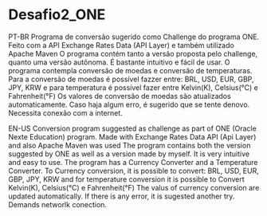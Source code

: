 # Desafio2_ONE

PT-BR
Programa de conversão sugerido como Challenge do programa ONE.
Feito com a API Exchange Rates Data (API Layer) e também utilizado Apache Maven
O programa contém tanto a versão proposta pelo challenge, quanto uma versão autônoma.
É bastante intuitivo e fácil de usar. 
O programa contempla conversão de moedas e conversão de temperaturas.
Para a conversão de moedas é possível fazzer entre: BRL, USD, EUR, GBP, JPY, KRW e para temperatura é possível fazer entre Kelvin(K), Celsius(°C) e Fahrenheit(°F)
Os valores de conversão de moedas são atualizados automaticamente. Caso haja algum erro, é sugerido que se tente denovo. Necessita conexão com a internet.

EN-US
Conversion program suggested as challenge as part of ONE (Oracle Nexte Education) program.
Made with Exchange Rates Data API (Api Layer) and also Apache Maven was used
The program contains both the version suggested by ONE as well as a version made by myself.
It is very intuitive and easy to use.
The program has a Currency Converter and a Temperature Converter.
To Currency conversion, it is possible to convert: BRL, USD, EUR, GBP, JPY, KRW and for temperature conversion it is possible to Convert Kelvin(K), Celsius(°C) e Fahrenheit(°F)
The valus of currency conversion are updated automatically. If there is any error, it is sugested another try. Demands networlk conection. 
